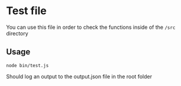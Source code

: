 # Test file

You can use this file in order to check the functions inside of the `/src` directory

## Usage

`node bin/test.js`

Should log an output to the output.json file in the root folder